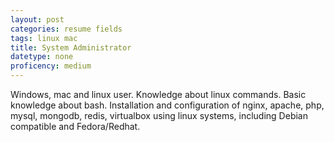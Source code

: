 ```yaml
---
layout: post
categories: resume fields
tags: linux mac
title: System Administrator
datetype: none
proficency: medium
---
```


Windows, mac and linux user. Knowledge about linux commands. Basic knowledge about bash.
Installation and configuration of nginx, apache, php, mysql, mongodb, redis, virtualbox using
linux systems, including Debian compatible and Fedora/Redhat.